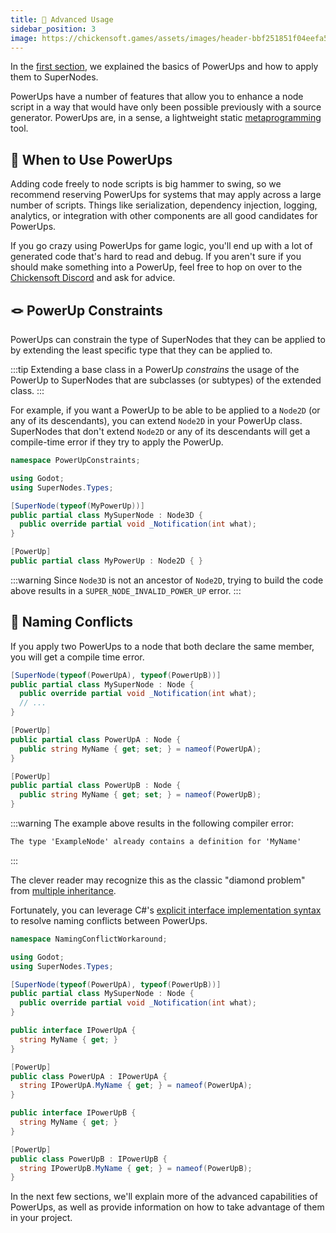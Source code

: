 ```yaml
---
title: 🧬 Advanced Usage
sidebar_position: 3
image: https://chickensoft.games/assets/images/header-bbf251851f04eefa5fd63323124240f2.jpg
---
```


In the [first section][super_nodes], we explained the basics of PowerUps and how to apply them to SuperNodes.

PowerUps have a number of features that allow you to enhance a node script in a way that would have only been possible previously with a source generator. PowerUps are, in a sense, a lightweight static [metaprogramming] tool.

## 🧰 When to Use PowerUps

Adding code freely to node scripts is big hammer to swing, so we recommend reserving PowerUps for systems that may apply across a large number of scripts. Things like serialization, dependency injection, logging, analytics, or integration with other components are all good candidates for PowerUps.

If you go crazy using PowerUps for game logic, you'll end up with a lot of generated code that's hard to read and debug. If you aren't sure if you should make something into a PowerUp, feel free to hop on over to the [Chickensoft Discord][discord] and ask for advice.

## 🪢 PowerUp Constraints

PowerUps can constrain the type of SuperNodes that they can be applied to by extending the least specific type that they can be applied to.

:::tip
Extending a base class in a PowerUp _constrains_ the usage of the PowerUp to SuperNodes that are subclasses (or subtypes) of the extended class.
:::

For example, if you want a PowerUp to be able to be applied to a `Node2D` (or any of its descendants), you can extend `Node2D` in your PowerUp class. SuperNodes that don't extend `Node2D` or any of its descendants will get a compile-time error if they try to apply the PowerUp.

```csharp
namespace PowerUpConstraints;

using Godot;
using SuperNodes.Types;

[SuperNode(typeof(MyPowerUp))]
public partial class MySuperNode : Node3D {
  public override partial void _Notification(int what);
}

[PowerUp]
public partial class MyPowerUp : Node2D { }
```

:::warning
Since `Node3D` is not an ancestor of `Node2D`, trying to build the code above results in a `SUPER_NODE_INVALID_POWER_UP` error.
:::

## 💎 Naming Conflicts

If you apply two PowerUps to a node that both declare the same member, you will get a compile time error.

```csharp
[SuperNode(typeof(PowerUpA), typeof(PowerUpB))]
public partial class MySuperNode : Node {
  public override partial void _Notification(int what);
  // ...
}

[PowerUp]
public partial class PowerUpA : Node {
  public string MyName { get; set; } = nameof(PowerUpA);
}

[PowerUp]
public partial class PowerUpB : Node {
  public string MyName { get; set; } = nameof(PowerUpB);
}
```

:::warning
The example above results in the following compiler error:

```md
The type 'ExampleNode' already contains a definition for 'MyName'
```

:::

The clever reader may recognize this as the classic "diamond problem" from [multiple inheritance][multiple-inheritance].

Fortunately, you can leverage C#'s [explicit interface implementation syntax][explicit-interface-implementations] to resolve naming conflicts between PowerUps.

```csharp
namespace NamingConflictWorkaround;

using Godot;
using SuperNodes.Types;

[SuperNode(typeof(PowerUpA), typeof(PowerUpB))]
public partial class MySuperNode : Node {
  public override partial void _Notification(int what);
}

public interface IPowerUpA {
  string MyName { get; }
}

[PowerUp]
public class PowerUpA : IPowerUpA {
  string IPowerUpA.MyName { get; } = nameof(PowerUpA);
}

public interface IPowerUpB {
  string MyName { get; }
}

[PowerUp]
public class PowerUpB : IPowerUpB {
  string IPowerUpB.MyName { get; } = nameof(PowerUpB);
}
```

In the next few sections, we'll explain more of the advanced capabilities of PowerUps, as well as provide information on how to take advantage of them in your project.

[super_nodes]: ../
[metaprogramming]: https://en.wikipedia.org/wiki/Metaprogramming
[multiple-inheritance]: https://en.wikipedia.org/wiki/Multiple_inheritance
[explicit-interface-implementations]: https://learn.microsoft.com/en-us/dotnet/csharp/programming-guide/interfaces/explicit-interface-implementation
[discord]: https://discord.gg/gSjaPgMmYW
